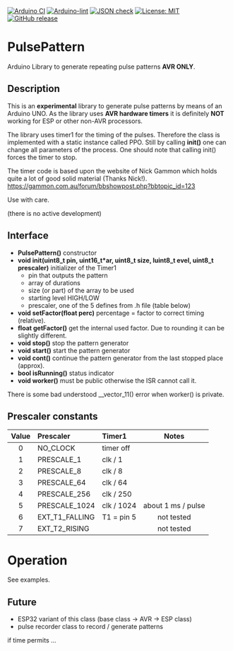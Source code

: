 
[![Arduino CI](https://github.com/RobTillaart/PulsePattern/workflows/Arduino%20CI/badge.svg)](https://github.com/marketplace/actions/arduino_ci)
[![Arduino-lint](https://github.com/RobTillaart/PulsePattern/actions/workflows/arduino-lint.yml/badge.svg)](https://github.com/RobTillaart/PulsePattern/actions/workflows/arduino-lint.yml)
[![JSON check](https://github.com/RobTillaart/PulsePattern/actions/workflows/jsoncheck.yml/badge.svg)](https://github.com/RobTillaart/PulsePattern/actions/workflows/jsoncheck.yml)
[![License: MIT](https://img.shields.io/badge/license-MIT-green.svg)](https://github.com/RobTillaart/PulsePattern/blob/master/LICENSE)
[![GitHub release](https://img.shields.io/github/release/RobTillaart/PulsePattern.svg?maxAge=3600)](https://github.com/RobTillaart/PulsePattern/releases)


# PulsePattern

Arduino Library to generate repeating pulse patterns **AVR ONLY**.


## Description

This is an **experimental** library to generate pulse patterns by means of an Arduino UNO.
As the library uses **AVR hardware timers** it is definitely **NOT** working for ESP
or other non-AVR processors.

The library uses timer1 for the timing of the pulses.
Therefore the class is implemented with a static instance called PPO.
Still by calling **init()** one can change all parameters of the process.
One should note that calling init() forces the timer to stop.

The timer code is based upon the website of Nick Gammon which
holds quite a lot of good solid material (Thanks Nick!).
https://gammon.com.au/forum/bbshowpost.php?bbtopic_id=123

Use with care.

(there is no active development)


## Interface

- **PulsePattern()** constructor
- **void init(uint8_t pin, uint16_t\*ar, uint8_t size, luint8_t evel, uint8_t prescaler)** initializer of the Timer1
   - pin that outputs the pattern
   - array of durations
   - size (or part) of the array to be used
   - starting level HIGH/LOW
   - prescaler, one of the 5 defines from .h file (table below)
- **void setFactor(float perc)** percentage = factor to correct timing (relative).
- **float getFactor()** get the internal used factor. Due to rounding it can be slightly different.
- **void stop()** stop the pattern generator
- **void start()** start the pattern generator
- **void cont()** continue the pattern generator from the last stopped place (approx).
- **bool isRunning()** status indicator
- **void worker()** must be public otherwise the ISR cannot call it.

There is some bad understood __vector_11() error when worker() is private.


## Prescaler constants

| Value | Prescaler      | Timer1     | Notes       |
|:-----:|:---------------|:-----------|:-----------:|
|  0    | NO_CLOCK       | timer off  | 
|  1    | PRESCALE_1     | clk / 1    | 
|  2    | PRESCALE_8     | clk / 8    | 
|  3    | PRESCALE_64    | clk / 64   | 
|  4    | PRESCALE_256   | clk / 250  | 
|  5    | PRESCALE_1024  | clk / 1024 | about 1 ms / pulse
|  6    | EXT_T1_FALLING | T1 = pin 5 | not tested
|  7    | EXT_T2_RISING  |            | not tested


# Operation

See examples.


## Future

- ESP32 variant of this class (base class -> AVR -> ESP class)
- pulse recorder class to record / generate patterns

if time permits ...
